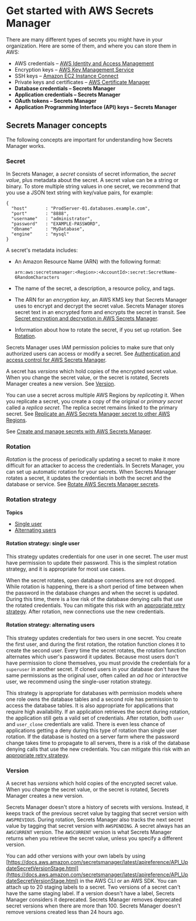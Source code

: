 # Get started with AWS Secrets Manager<a name="getting-started"></a>

There are many different types of secrets you might have in your organization\. Here are some of them, and where you can store them in AWS:
+ AWS credentials – [AWS Identity and Access Management](https://docs.aws.amazon.com/IAM/latest/UserGuide/introduction.html)
+ Encryption keys – [AWS Key Management Service](https://docs.aws.amazon.com/kms/latest/developerguide/overview.html)
+ SSH keys – [Amazon EC2 Instance Connect](https://docs.aws.amazon.com/AWSEC2/latest/UserGuide/Connect-using-EC2-Instance-Connect.html)
+ Private keys and certificates – [AWS Certificate Manager](https://docs.aws.amazon.com/acm/latest/userguide/acm-overview.html)
+ **Database credentials – Secrets Manager**
+ **Application credentials – Secrets Manager**
+ **OAuth tokens – Secrets Manager**
+ **Application Programming Interface \(API\) keys – Secrets Manager**

## Secrets Manager concepts<a name="getting-started_concepts"></a>

The following concepts are important for understanding how Secrets Manager works\.

### Secret<a name="term_secret"></a>

In Secrets Manager, a *secret* consists of secret information, the *secret value*, plus metadata about the secret\. A secret value can be a string or binary\. To store multiple string values in one secret, we recommend that you use a JSON text string with key/value pairs, for example:

```
{
  "host"       : "ProdServer-01.databases.example.com",
  "port"       : "8888",
  "username"   : "administrator",
  "password"   : "EXAMPLE-PASSWORD",
  "dbname"     : "MyDatabase",
  "engine"     : "mysql"
}
```

A secret's metadata includes:
+ An Amazon Resource Name \(ARN\) with the following format:

  ```
  arn:aws:secretsmanager:<Region>:<AccountId>:secret:SecretName-6RandomCharacters
  ```
+ The name of the secret, a description, a resource policy, and tags\.
+ The ARN for an *encryption key*, an AWS KMS key that Secrets Manager uses to encrypt and decrypt the secret value\. Secrets Manager stores secret text in an encrypted form and encrypts the secret in transit\. See [Secret encryption and decryption in AWS Secrets Manager](security-encryption.md)\.
+ Information about how to rotate the secret, if you set up rotation\. See [Rotation](#term_rotation)\.

Secrets Manager uses IAM permission policies to make sure that only authorized users can access or modify a secret\. See [Authentication and access control for AWS Secrets Manager](auth-and-access.md)\.

A secret has *versions* which hold copies of the encrypted secret value\. When you change the secret value, or the secret is rotated, Secrets Manager creates a new version\. See [Version](#term_version)\.

You can use a secret across multiple AWS Regions by *replicating* it\. When you replicate a secret, you create a copy of the original or *primary secret* called a *replica secret*\. The replica secret remains linked to the primary secret\. See [Replicate an AWS Secrets Manager secret to other AWS Regions](create-manage-multi-region-secrets.md)\.

See [Create and manage secrets with AWS Secrets Manager](managing-secrets.md)\.

### Rotation<a name="term_rotation"></a>

*Rotation* is the process of periodically updating a secret to make it more difficult for an attacker to access the credentials\. In Secrets Manager, you can set up automatic rotation for your secrets\. When Secrets Manager rotates a secret, it updates the credentials in both the secret and the database or service\. See [Rotate AWS Secrets Manager secrets](rotating-secrets.md)\.

### Rotation strategy<a name="rotation-strategy"></a>

**Topics**
+ [Single user](#rotating-secrets-one-user-one-password)
+ [Alternating users](#rotating-secrets-two-users)

#### Rotation strategy: single user<a name="rotating-secrets-one-user-one-password"></a>

This strategy updates credentials for one user in one secret\. The user must have permission to update their password\. This is the simplest rotation strategy, and it is appropriate for most use cases\. 

When the secret rotates, open database connections are not dropped\. While rotation is happening, there is a short period of time between when the password in the database changes and when the secret is updated\. During this time, there is a low risk of the database denying calls that use the rotated credentials\. You can mitigate this risk with an [appropriate retry strategy](http://aws.amazon.com/blogs/architecture/exponential-backoff-and-jitter/)\. After rotation, new connections use the new credentials\. 

#### Rotation strategy: alternating users<a name="rotating-secrets-two-users"></a>

This strategy updates credentials for two users in one secret\. You create the first user, and during the first rotation, the rotation function clones it to create the second user\. Every time the secret rotates, the rotation function alternates which user's password it updates\. Because most users don't have permission to clone themselves, you must provide the credentials for a `superuser` in another secret\. If cloned users in your database don't have the same permissions as the original user, often called an *ad hoc* or *interactive* user, we recommend using the single\-user rotation strategy\.

This strategy is appropriate for databases with permission models where one role owns the database tables and a second role has permission to access the database tables\. It is also appropriate for applications that require high availability\. If an application retrieves the secret during rotation, the application still gets a valid set of credentials\. After rotation, both `user` and `user_clone` credentials are valid\. There is even less chance of applications getting a deny during this type of rotation than single user rotation\. If the database is hosted on a server farm where the password change takes time to propagate to all servers, there is a risk of the database denying calls that use the new credentials\. You can mitigate this risk with an [appropriate retry strategy](http://aws.amazon.com/blogs/architecture/exponential-backoff-and-jitter/)\. 

### Version<a name="term_version"></a>

A secret has *versions* which hold copies of the encrypted secret value\. When you change the secret value, or the secret is rotated, Secrets Manager creates a new version\.

Secrets Manager doesn't store a history of secrets with versions\. Instead, it keeps track of the previous secret value by tagging that secret version with `AWSPREVIOUS`\. During rotation, Secrets Manager also tracks the next secret value by tagging that secret version with `AWSPENDING`\. A secret always has an `AWSCURRENT` version\. The `AWSCURRENT` version is what Secrets Manager returns when you retrieve the secret value, unless you specify a different version\. 

You can add other versions with your own labels by using [https://docs.aws.amazon.com/secretsmanager/latest/apireference/API_UpdateSecretVersionStage.html](https://docs.aws.amazon.com/secretsmanager/latest/apireference/API_UpdateSecretVersionStage.html) in the AWS CLI or an AWS SDK\. You can attach up to 20 staging labels to a secret\. Two versions of a secret can't have the same staging label\. If a version doesn't have a label, Secrets Manager considers it deprecated\. Secrets Manager removes deprecated secret versions when there are more than 100\. Secrets Manager doesn't remove versions created less than 24 hours ago\.